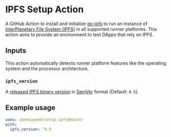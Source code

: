 # IPFS Setup Action

A GitHub Action to install and initialize [go-ipfs](https://github.com/ipfs/go-ipfs) to run an instance of [InterPlanetary File System (IPFS)](https://ipfs.io/) in all supported runner platforms.
This action aims to provide an environment to test DApps that rely on IPFS.


## Inputs

This action automatically detects runner platform features like the operating system and the processor architecture.

### `ipfs_version`

A [released IPFS binary version](https://dist.ipfs.io/go-ipfs/versions) in [SemVer](https://semver.org/) format (Default: `0.5`).


## Example usage

```yml
uses: ibnesayeed/setup-ipfs@master
with:
  ipfs_version: ^0.5
```
